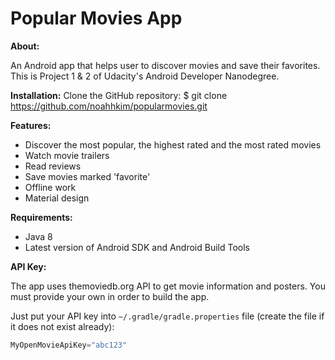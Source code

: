 Popular Movies App
==================
**About:**

An Android app that helps user to discover movies and save their favorites. 
This is Project 1 & 2 of Udacity's Android Developer Nanodegree.

**Installation:**
Clone the GitHub repository:
$ git clone https://github.com/noahhkim/popularmovies.git

**Features:**

- Discover the most popular, the highest rated and the most rated movies
- Watch movie trailers
- Read reviews
- Save movies marked 'favorite'
- Offline work
- Material design

**Requirements:**

- Java 8
- Latest version of Android SDK and Android Build Tools

**API Key:**

The app uses themoviedb.org API to get movie information and posters. You must provide your own in order to build the app.

Just put your API key into `~/.gradle/gradle.properties` file (create the file if it does not exist already):

```gradle
MyOpenMovieApiKey="abc123"
